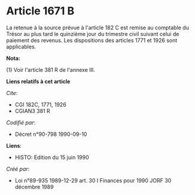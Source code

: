 # Article 1671 B

La retenue à la source prévue à l'article 182 C est remise au comptable du Trésor au plus tard le quinzième jour du trimestre
civil suivant celui de paiement des revenus. Les dispositions des articles 1771 et 1926 sont applicables.

**Nota:**

(1) Voir l'article 381 R de l'annexe III.

**Liens relatifs à cet article**

_Cite_:

  - CGI 182C, 1771, 1926
  - CGIAN3 381 R

_Codifié par_:

  - Décret n°90-798 1990-09-10

**Liens**:

  - HISTO: Edition du 15 juin 1990

_Créé par_:

  - Loi n°89-935 1989-12-29 art. 30 I Finances pour 1990 JORF 30 décembre 1989
